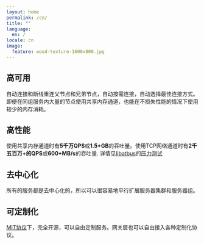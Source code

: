 ```yaml
---
layout: home
permalink: /cn/
title: ""
language:
  en: /
locale: cn
image:
  feature: wood-texture-1600x800.jpg
---
```


<div class="tiles">

<div class="tile">
  <h2 class="post-title">高可用</h2>
  <p class="post-excerpt">自动连接和断线重连父节点和兄弟节点，自动按需连接，自动选择最佳连接方式。即便在同组服务内大量的节点使用共享内存通道，也能在不损失性能的情况下使用较少的内存消耗。</p>
</div>

<div class="tile">
  <h2 class="post-title">高性能</h2>
  <p class="post-excerpt">使用共享内存通道时有<strong>5千万QPS</strong>或<strong>1.5+GB</strong>的吞吐量。使用TCP网络通道时有<strong>2千五百万+的QPS</strong>或<strong>600+MB/s</strong>的吞吐量.
  详情见<a href="https://github.com/atframework/libatbus" target="_blank">libatbus</a>的<a href="https://github.com/atframework/libatbus/blob/master/doc/Benchmark.md" target="_blank">压力测试</a></p>
</div>

<div class="tile">
  <h2 class="post-title">去中心化</h2>
  <p class="post-excerpt">所有的服务都是去中心化的，所以可以很容易地平行扩展服务器集群和服务器组。</p>
</div>

<div class="tile">
  <h2 class="post-title">可定制化</h2>
  <p class="post-excerpt"><a href="https://github.com/atframework/atsf4g-co/blob/master/LICENSE" target="_blank">MIT协议</a>下，完全开源，可以自由定制服务。网关层也可以自由接入各种定制化协议。</p>
</div>

</div>

